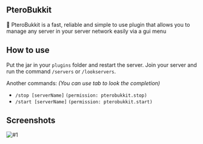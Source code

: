 ## PteroBukkit
🧸 PteroBukkit is a fast, reliable and simple to use plugin that allows you to manage any server in your server network easily via a gui menu

## How to use
Put the jar in your `plugins` folder and restart the server. Join your server and run the command `/servers` or `/lookservers`.

Another commands: *(You can use tab to look the completion)*
 - `/stop [serverName]` `(permission: pterobukkit.stop)`
 - `/start [serverName]` `(permission: pterobukkit.start)`

## Screenshots
![#1](https://github.com/syncwrld/pterobukkit/assets/85231933/38bc0a63-9feb-43f4-b8f3-2f588793d643)
